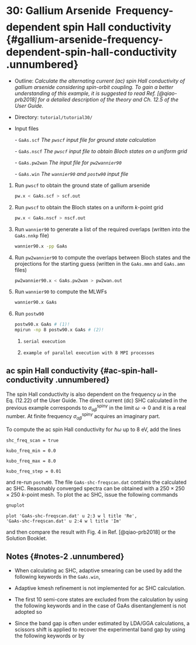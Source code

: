 # 30: Gallium Arsenide &#151; Frequency-dependent spin Hall conductivity {#gallium-arsenide-frequency-dependent-spin-hall-conductivity .unnumbered}

-   Outline: *Calculate the alternating current (ac) spin Hall
    conductivity of gallium arsenide considering spin-orbit coupling. To
    gain a better understanding of this example, it is suggested to read
    Ref. [@qiao-prb2018] for a detailed description of the theory and
    Ch. 12.5 of the User Guide.*

-   Directory: `tutorial/tutorial30/`

-   Input files

    \-    `GaAs.scf` *The `pwscf` input file for ground state
        calculation*

    \-    `GaAs.nscf` *The `pwscf` input file to obtain Bloch
        states on a uniform grid*

    \-    `GaAs.pw2wan` *The input file for `pw2wannier90`*

    \-    `GaAs.win` *The `wannier90` and `postw90` input file*

1.  Run `pwscf` to obtain the ground state of gallium
    arsenide

    ```bash title="Terminal"
    pw.x < GaAs.scf > scf.out
    ```

2.  Run `pwscf` to obtain the Bloch states on a uniform
    $k$-point grid

    ```bash title="Terminal"
    pw.x < GaAs.nscf > nscf.out
    ```

3.  Run `wannier90` to generate a list of the required overlaps (written
    into the `GaAs.nnkp` file)

    ```bash title="Terminal"
    wannier90.x -pp GaAs
    ```

4.  Run `pw2wannier90` to compute the overlaps between Bloch states and
    the projections for the starting guess (written in the `GaAs.mmn`
    and `GaAs.amn` files)

    ```bash title="Terminal"
    pw2wannier90.x < GaAs.pw2wan > pw2wan.out
    ```

5.  Run `wannier90` to compute the MLWFs

    ```bash title="Terminal"
    wannier90.x GaAs
    ```

6.  Run `postw90`

    ```bash title="Terminal"
    postw90.x GaAs # (1)! 
    mpirun -np 8 postw90.x GaAs # (2)! 
    ```

    1.     serial execution
    2.     example of parallel execution with 8 MPI processes

## ac spin Hall conductivity {#ac-spin-hall-conductivity .unnumbered}

The spin Hall conductivity is also dependent on the frequency $\omega$
in the Eq. (12.22) of the User Guide. The direct current (dc) SHC
calculated in the previous example corresponds to
$\sigma_{\alpha\beta}^{\text{spin}\gamma}$ in the limit
$\omega\rightarrow
0$ and it is a real number. At finite frequency
$\sigma_{\alpha\beta}^{\text{spin}\gamma}$ acquires an imaginary part.

To compute the ac spin Hall conductivity for $\hbar\omega$ up to 8 eV,
add the lines

```vi title="Input file"
shc_freq_scan = true

kubo_freq_min = 0.0

kubo_freq_max = 8.0

kubo_freq_step = 0.01
```

and re-run `postw90`. The file `GaAs-shc-freqscan.dat` contains the
calculated ac SHC. Reasonably converged spectra can be obtained with a
$250\times 250\times 250$ $k$-point mesh. To plot the ac SHC, issue the
following commands

```bash title="Terminal"
gnuplot
```

```gnuplot title="Gnuplot shell"
plot 'GaAs-shc-freqscan.dat' u 2:3 w l title 'Re',
'GaAs-shc-freqscan.dat' u 2:4 w l title 'Im'
```

and then compare the result with Fig. 4 in Ref. [@qiao-prb2018] or the
Solution Booklet.

## Notes {#notes-2 .unnumbered}

-   When calculating ac SHC, adaptive smearing can be used by add the
    following keywords in the `GaAs.win`,

-   Adaptive kmesh refinement is not implemented for ac SHC calculation.

-   The first 10 semi-core states are excluded from the calculation by
    using the following keywords and in the case of GaAs disentanglement
    is not adopted so

-   Since the band gap is often under estimated by LDA/GGA calculations,
    a scissors shift is applied to recover the experimental band gap by
    using the following keywords or by


